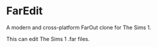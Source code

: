 ﻿# FarEdit

A modern and cross-platform FarOut clone for The Sims 1.

This can edit The Sims 1 .far files.

